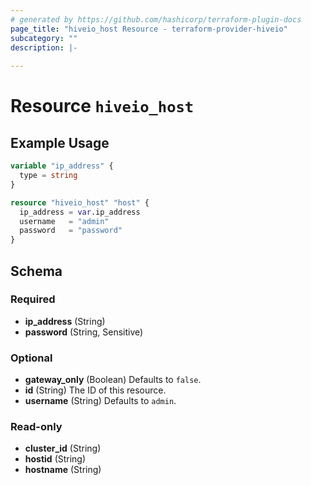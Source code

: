 ```yaml
---
# generated by https://github.com/hashicorp/terraform-plugin-docs
page_title: "hiveio_host Resource - terraform-provider-hiveio"
subcategory: ""
description: |-
  
---
```


# Resource `hiveio_host`



## Example Usage

```terraform
variable "ip_address" {
  type = string
}

resource "hiveio_host" "host" {
  ip_address = var.ip_address
  username   = "admin"
  password   = "password"
}
```

<!-- schema generated by tfplugindocs -->
## Schema

### Required

- **ip_address** (String)
- **password** (String, Sensitive)

### Optional

- **gateway_only** (Boolean) Defaults to `false`.
- **id** (String) The ID of this resource.
- **username** (String) Defaults to `admin`.

### Read-only

- **cluster_id** (String)
- **hostid** (String)
- **hostname** (String)


